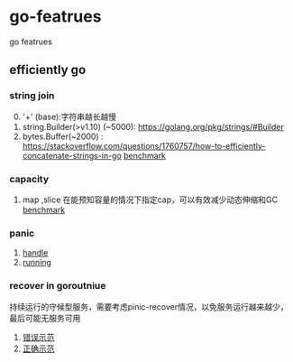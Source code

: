 # go-featrues
go featrues 

## efficiently go  
### string join 
0. '+' (base):字符串越长越慢 
1. string.Builder(>v1.10) (~5000): https://golang.org/pkg/strings/#Builder 
2. bytes.Buffer(~2000) : https://stackoverflow.com/questions/1760757/how-to-efficiently-concatenate-strings-in-go 
[benchmark](https://github.com/craftsdong/go-featrues/blob/master/string_test.go) 

### capacity 
1. map ,slice 在能预知容量的情况下指定cap，可以有效减少动态伸缩和GC 
[benchmark](https://github.com/craftsdong/go-featrues/blob/master/capacity_test.go)

### panic 
1. [handle](https://golang.org/ref/spec#Handling_panics) 
2. [running](https://golang.org/ref/spec#Run_time_panics)
### recover in goroutniue
持续运行的守候型服务，需要考虑pinic-recover情况，以免服务运行越来越少，最后可能无服务可用
1. [错误示范](https://github.com/craftsdong/go-featrues/blob/master/goroutniue_incorrect.go) 
2. [正确示范](https://github.com/craftsdong/go-featrues/blob/master/goroutniue_correct.go) 

